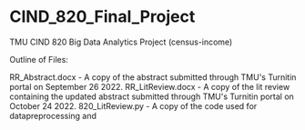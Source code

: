 # CIND_820_Final_Project
TMU CIND 820 Big Data Analytics Project (census-income)

Outline of Files:

RR_Abstract.docx - A copy of the abstract submitted through TMU's Turnitin portal on September 26 2022.
RR_LitReview.docx - A copy of the lit review containing the updated abstract submitted through TMU's Turnitin portal on October 24 2022.
820_LitReview.py - A copy of the code used for datapreprocessing and 
